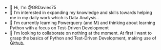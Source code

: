 - 👋 Hi, I’m @GRDavies75
- 👀 I’m interested in expanding my knowledge and skills towards helping me in my daily work which is Data Analysis .
- 🌱 I’m currently learning Powerquery (and M) and thinking about learning Python with a focus on Test-Driven Development 
- 💞️ I’m looking to collaborate on nothing at the moment. At first I want to grasp the basics of Python and Test-Driven Development, making use of Github.

<!---
GRDavies75/GRDavies75 is a ✨ special ✨ repository because its `README.md` (this file) appears on your GitHub profile.
You can click the Preview link to take a look at your changes.
--->
